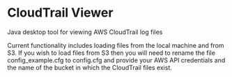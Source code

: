 CloudTrail Viewer
================

Java desktop tool for viewing AWS CloudTrail log files

Current functionality includes loading files from the local machine and from S3. If you wish to load files from S3
then you will need to rename the file config_example.cfg to config.cfg and provide your AWS API credentials and the
name of the bucket in which the CloudTrail files exist.
